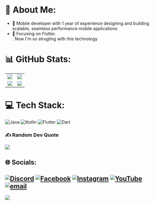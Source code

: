 # 💫 About Me:
- 🔭 Mobile developer with 1 year of experience designing and building scalable, seamless performance mobile applications<br>
- 🌱 Focusing on Flutter.<br/>. Now I'm so strugling with this technology

# 📊 GitHub Stats:

<table>
  <tr>
    <td><img src="https://github-readme-stats.vercel.app/api?username=hulsambath&theme=github_dark&hide_border=false&include_all_commits=true&count_private=true&card_width=450" /></td>
    <td><img src="https://github-readme-streak-stats.herokuapp.com/?user=hulsambath&theme=github_dark&hide_border=false&card_width=450" /></td>
  </tr>
  <tr>
    <td><img src="https://github-readme-stats.vercel.app/api/top-langs/?username=hulsambath&theme=github_dark&hide_border=false&include_all_commits=true&count_private=true&layout=compact&card_width=450" /></td>
    <td><img src="https://github-contributor-stats.vercel.app/api?username=hulsambath&limit=2&theme=dark&combine_all_yearly_contributions=true&card_width=450" /></td>
  </tr>
</table>


# 💻 Tech Stack:
![Java](https://img.shields.io/badge/java-%23ED8B00.svg?style=for-the-badge&logo=openjdk&logoColor=white) ![Kotlin](https://img.shields.io/badge/kotlin-%237F52FF.svg?style=for-the-badge&logo=kotlin&logoColor=white) ![Flutter](https://img.shields.io/badge/Flutter-%2302569B.svg?style=for-the-badge&logo=Flutter&logoColor=white) ![Dart](https://img.shields.io/badge/dart-%230175C2.svg?style=for-the-badge&logo=dart&logoColor=white)<br/>

### ✍️ Random Dev Quote
![](https://quotes-github-readme.vercel.app/api?type=horizontal&theme=tokyonight)

## 🌐 Socials:
[![Discord](https://img.shields.io/badge/Discord-%237289DA.svg?logo=discord&logoColor=white)](https://discord.gg/sambath_twentythree) [![Facebook](https://img.shields.io/badge/Facebook-%231877F2.svg?logo=Facebook&logoColor=white)](https://www.facebook.com/share/15EJeqSvw2/) [![Instagram](https://img.shields.io/badge/Instagram-%23E4405F.svg?logo=Instagram&logoColor=white)](https://instagram.com/hulsambathh) [![YouTube](https://img.shields.io/badge/YouTube-%23FF0000.svg?logo=YouTube&logoColor=white)](https://youtube.com/@hulsambath) [![email](https://img.shields.io/badge/Email-D14836?logo=gmail&logoColor=white)](mailto:hulsambath14@gmail.com) 
---
[![](https://visitcount.itsvg.in/api?id=hulsambath&icon=0&color=0)](https://visitcount.itsvg.in)
